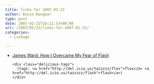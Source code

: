 ```yaml
---
title: links for 2007-02-22
author: Kevin Dangoor
type: post
date: 2007-02-22T16:21:53+00:00
url: /2007/02/22/links-for-2007-02-22/
categories:
  - Linkage

---
```

<ul class="delicious">
  <li>
    <div class="delicious-link">
      <a href="http://www.jamesward.org/wordpress/2007/02/21/how-i-overcame-my-fear-of-flash/">James Ward: How I Overcame My Fear of Flash</a>
    </div>
    
    <div class="delicious-tags">
      (tags: <a href="http://del.icio.us/tazzzzz/flex">flex</a> <a href="http://del.icio.us/tazzzzz/flash">flash</a>)
    </div>
  </li>
</ul>